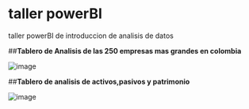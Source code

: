 # taller powerBI
taller powerBI de introduccion de analisis de datos

##**Tablero de Analisis de las 250 empresas mas grandes en colombia**

![image](https://github.com/user-attachments/assets/f76d43c7-c8e8-47a5-a5c8-701e39b47fc5)

##**Tablero de analisis de activos,pasivos y patrimonio**

![image](https://github.com/user-attachments/assets/2d4e030f-2e08-4e22-8303-ecc6716018e8)




